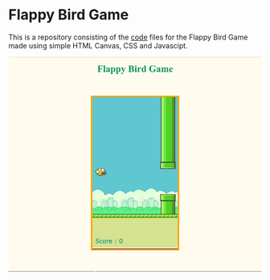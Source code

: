 # Flappy Bird Game

This is a repository consisting of the [code](https://github.com/altruistcoder/Flappy-Bird-Game-JS/blob/master/flappyBird.js) files for the Flappy Bird Game made using simple HTML Canvas, CSS and Javascipt.

![Picture Here](./Flappy%20Bird%20Game.png)

